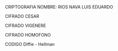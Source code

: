 CRIPTOGRAFIA
NOMBRE: RIOS NAVA LUIS EDUARDO

CIFRADO CESAR

CIFRADO VIGENERE

CIFRADO HOMOFONO

CODIGO Diffie - Hellman
